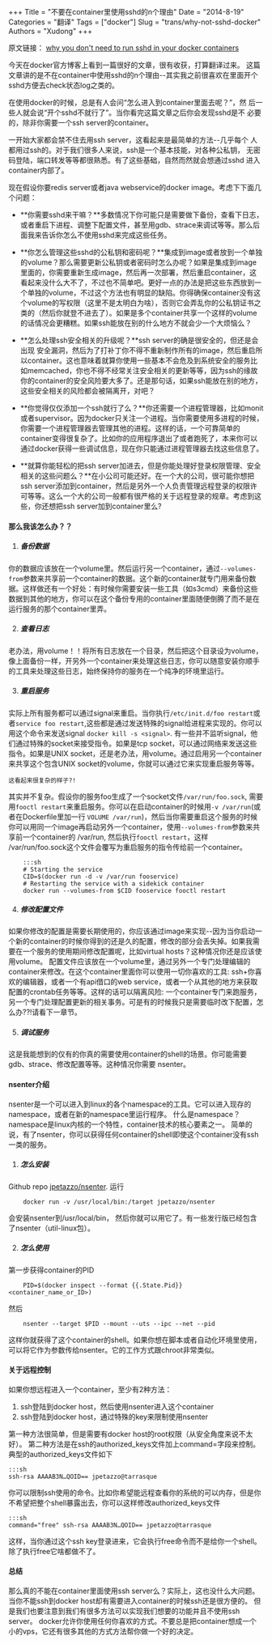 +++
Title = "不要在container里使用sshd的n个理由"
Date = "2014-8-19"
Categories = "翻译"
Tags = ["docker"]
Slug = "trans/why-not-sshd-docker"
Authors = "Xudong"
+++

原文链接： [why you don't need to run sshd in your docker containers](http://blog.docker.com/2014/06/why-you-dont-need-to-run-sshd-in-docker)

今天在docker官方博客上看到一篇很好的文章，很有收获，打算翻译过来。
这篇文章讲的是不在container中使用sshd的n个理由--其实我之前很喜欢在里面开个sshd方便去check状态log之类的。

在使用docker的时候，总是有人会问“怎么进入到container里面去呢？”，然
后一些人就会说“开个sshd不就行了”。当你看完这篇文章之后你会发现sshd是不
必要的，除非你需要一个ssh server的container。

一开始大家都会禁不住去用ssh server，这看起来是最简单的方法--几乎每个
人都用过ssh的。对于我们很多人来说，ssh是一个基本技能，对各种公私钥，
无密码登陆，端口转发等等都很熟悉。有了这些基础，自然而然就会想通过sshd
进入container内部了。

现在假设你要redis server或者java webservice的docker image。考虑下下面几个问题：

* **你需要sshd来干嘛？**多数情况下你可能只是需要做下备份，查看下日志，或者重启下进程、调整下配置文件，甚至用gdb、strace来调试等等。那么后面我来告诉你怎么不使用sshd来完成这些任务。

* **你怎么管理这些sshd的公私钥和密码呢？**集成到image或者放到一个单独的volume？那么需要更新公私钥或者密码时怎么办呢？如果是集成到image里面的，你需要重新生成image，然后再一次部署，然后重启container，这看起来没什么大不了，不过也不简单吧。更好一点的办法是把这些东西放到一个单独的volume，不过这个方法也有明显的缺陷。你得确保container没有这个volume的写权限（这里不是太明白为啥），否则它会弄乱你的公私钥证书之类的（然后你就登不进去了）。如果是多个container共享一个这样的volume的话情况会更糟糕。如果ssh能放在别的什么地方不就会少一个大烦恼么？

* **怎么处理ssh安全相关的升级呢？**ssh server的确是很安全的，但还是会出现
安全漏洞，然后为了打补丁你不得不重新制作所有的image，然后重启所以container。这也意味着就算你使用一些基本不会危及到系统安全的服务比如memcached，你也不得不经常关注安全相关的更新等等，因为ssh的缘故你的container的安全风险要大多了。还是那句话，如果ssh能放在别的地方，这些安全相关的风险都会被隔离开，对吧？

* **你觉得仅仅添加一个ssh就行了么？**你还需要一个进程管理器，比如monit或者supervisor。因为docker只关注一个进程。当你需要使用多进程的时候，你需要一个进程管理器去管理其他的进程。这样的话，一个可靠简单的container变得很复杂了。比如你的应用程序退出了或者跑死了，本来你可以通过docker获得一些调试信息，现在你只能通过进程管理器去找这些信息了。

* **就算你能轻松的把ssh server加进去，但是你能处理好登录权限管理、安全相关的这些问题么？**在小公司可能还好。在一个大的公司，很可能你想把ssh server添加到container，然后是另外一个人负责管理远程登录的权限许可等等。这么一个大的公司一般都有很严格的关于远程登录的规章。考虑到这些，你还想把ssh server加到container里么?

#### 那么我该怎么办？？

1. ##### 备份数据
你的数据应该放在一个volume里。然后运行另一个container，通过`--volumes-from`参数来共享前一个container的数据。这个新的container就专门用来备份数据。这样做还有一个好处：有时候你需要安装一些工具（如s3cmd）来备份这些数据到其他的地方，你可以在这个备份专用的container里面随便倒腾了而不是在运行服务的那个container里弄。

2. ##### 查看日志
老办法，用volume！！将所有日志放在一个目录，然后把这个目录设为volume，像上面备份一样，开另外一个container来处理这些日志，你可以随意安装你顺手的工具来处理这些日志，始终保持你的服务在一个纯净的环境里运行。

3. ##### 重启服务
实际上所有服务都可以通过signal来重启。当你执行`/etc/init.d/foo
restart`或者`service foo restart`,这些都是通过发送特殊的signal给进程来实现的。你可以用这个命令来发送signal `docker
kill -s <signal>`.
有一些并不监听signal，他们通过特殊的socket来接受指令。如果是tcp
socket，可以通过网络来发送这些指令。如果是UNIX
socket，还是老办法，用volume。通过启用另一个container来共享这个包含UNIX socket的volume，你就可以通过它来实现重启服务等等。

    这看起来很复杂的样子?!
其实并不复杂。假设你的服务foo生成了一个socket文件`/var/run/foo.sock`,
需要用`fooctl restart`来重启服务。你可以在启动container的时候用`-v /var/run`(或者在Dockerfile里加一行 `VOLUME /var/run`)，然后当你需要重启这个服务的时候你可以用同一个image再启动另外一个container，使用`--volumes-from`参数来共享前一个container的 /var/run, 然后执行`fooctl restart`，这样 /var/run/foo.sock这个文件会覆写为重启服务的指令传给前一个container。

        :::sh
        # Starting the service
        CID=$(docker run -d -v /var/run fooservice)
        # Restarting the service with a sidekick container
        docker run --volumes-from $CID fooservice fooctl restart


4. ##### 修改配置文件
如果你修改的配置是需要长期使用的，你应该通过image来实现--因为当你启动一个新的container的时候你得到的还是久的配置，修改的部分会丢失掉。如果我需要在一个服务的使用期间修改配置呢，比如virtual
hosts？这种情况你还是应该使用volume。
配置文件应该放在一个volume里，通过另外一个专门处理编辑的container来修改。在这个container里面你可以使用一切你喜欢的工具:
ssh+你喜欢的编辑器，或者一个有api借口的web
service，或者一个从其他的地方来获取配置的crontab任务等等。这样的话可以隔离风险:
一个container专门来跑服务，另一个专门处理配置更新的相关事务。可是有的时候我只是需要临时改下配置，怎么办??!请看下一章节。

5. ##### 调试服务
这是我能想到的仅有的你真的需要使用container的shell的场景。你可能需要gdb、strace、修改配置等等。这种情况你需要
nsenter。

#### nsenter介绍
nsenter是一个可以进入到linux的各个namespace的工具。它可以进入现存的namespace，或者在新的namespace里运行程序。
什么是namespace？namespace是linux内核的一个特性，container技术的核心要素之一。
简单的说，有了nsenter，你可以获得任何container的shell即使这个container没有ssh一类的服务。

1. ##### 怎么安装
Github repo [jpetazzo/nsenter](https://github.com/jpetazzo/nsenter). 运行

        docker run -v /usr/local/bin:/target jpetazzo/nsenter
会安装nsenter到/usr/local/bin，
然后你就可以用它了。有一些发行版已经包含了nsenter（util-linux包）。

2. ##### 怎么使用
第一步获得container的PID

        PID=$(docker inspect --format {{.State.Pid}} <container_name_or_ID>)
然后

        nsenter --target $PID --mount --uts --ipc --net --pid
这样你就获得了这个container的shell。如果你想在脚本或者自动化环境里使用，可以将它作为参数传给nsenter。它的工作方式跟chroot非常类似。

#### 关于远程控制
如果你想远程进入一个container，至少有2种方法：

1. ssh登陆到docker host，然后使用nsenter进入这个container
2. ssh登陆到docker host，通过特殊的key来限制使用nsenter

第一种方法很简单，但是需要有docker host的root权限（从安全角度来说不太好）。
第二种方法是在ssh的authorized_keys文件加上command=字段来控制。
典型的authorized_keys文件如下

    :::sh
    ssh-rsa AAAAB3N…QOID== jpetazzo@tarrasque

你可以限制ssh使用的命令。比如你希望能远程查看你的系统的可以内存，但是你不希望把整个shell暴露出去，你可以这样修改authorized_keys文件

    :::sh
    command="free" ssh-rsa AAAAB3N…QOID== jpetazzo@tarrasque

这样，当你通过这个ssh
key登录进来，它会执行free命令而不是给你一个shell。除了执行free它啥都做不了。

#### 总结
那么真的不能在container里面使用ssh server么？实际上，这也没什么大问题。当你不能ssh到docker host却有需要进入container的时候ssh还是很方便的。
但是我们也要注意到我们有很多方法可以实现我们想要的功能并且不使用ssh server。
docker允许你使用任何你喜欢的方式。不要总是把container想成一个小的vps，它还有很多其他的方式方法帮你做一个好的决定。
